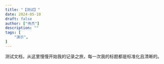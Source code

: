 ```yaml
---
title: "【测试】"
date: 2024-05-10
draft: false
author: ["伟杰"]
description: ""
tags: [
    "演示",
]
---
```


测试文档，从这里慢慢开始我的记录之旅，每一次我的标题都是标准化且清晰的。

